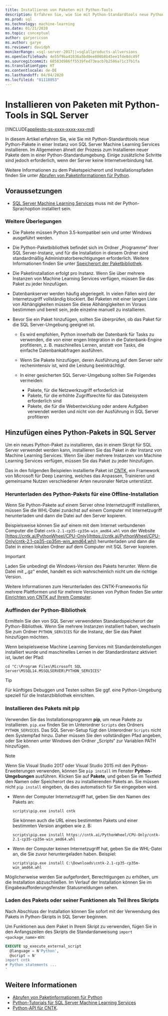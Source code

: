 ```yaml
---
title: Installieren von Paketen mit Python-Tools
description: Erfahren Sie, wie Sie mit Python-Standardtools neue Python-Pakete in einer Instanz von SQL Server Machine Learning Services installieren.
ms.prod: sql
ms.technology: machine-learning
ms.date: 01/21/2020
ms.topic: conceptual
author: garyericson
ms.author: garye
ms.reviewer: davidph
monikerRange: =sql-server-2017||=sqlallproducts-allversions
ms.openlocfilehash: 4e55f9ba41036a5bd0ee806b8b45ee1fde8dc49f
ms.sourcegitcommit: 68583d986ff5539fed73eacb7b2586a71c37b1fa
ms.translationtype: HT
ms.contentlocale: de-DE
ms.lasthandoff: 04/04/2020
ms.locfileid: "81118053"
---
```

# <a name="install-packages-with-python-tools-on-sql-server"></a>Installieren von Paketen mit Python-Tools in SQL Server
[!INCLUDE[appliesto-ss-xxxx-xxxx-xxx-md](../../includes/appliesto-ss-xxxx-xxxx-xxx-md.md)]

In diesem Artikel erfahren Sie, wie Sie mit Python-Standardtools neue Python-Pakete in einer Instanz von SQL Server Machine Learning Services installieren. Im Allgemeinen ähnelt der Prozess zum Installieren neuer Pakete dem in einer Python-Standardumgebung. Einige zusätzliche Schritte sind jedoch erforderlich, wenn der Server keine Internetverbindung hat.

Weitere Informationen zu dem Paketspeicherort und Installationspfaden finden Sie unter [Abrufen von Paketinformationen für Python](python-package-information.md).

## <a name="prerequisites"></a>Voraussetzungen

+ [SQL Server Machine Learning Services](../install/sql-machine-learning-services-windows-install.md) muss mit der Python-Sprachoption installiert sein.

### <a name="other-considerations"></a>Weitere Überlegungen

+ Die Pakete müssen Python 3.5-kompatibel sein und unter Windows ausgeführt werden.

+ Die Python-Paketbibliothek befindet sich im Ordner „Programme“ Ihrer SQL Server-Instanz, und für die Installation in diesem Ordner sind standardmäßig Administratorberechtigungen erforderlich. Weitere Informationen finden Sie unter [Speicherort der Paketbibliothek](../package-management/python-package-information.md#default-python-library-location).

+ Die Paketinstallation erfolgt pro Instanz. Wenn Sie über mehrere Instanzen von Machine Learning Services verfügen, müssen Sie das Paket zu jeder hinzufügen.

+ Datenbankserver werden häufig abgeriegelt. In vielen Fällen wird der Internetzugriff vollständig blockiert. Bei Paketen mit einer langen Liste von Abhängigkeiten müssen Sie diese Abhängigkeiten im Voraus bestimmen und bereit sein, jede einzelne manuell zu installieren.

+ Bevor Sie ein Paket hinzufügen, sollten Sie überprüfen, ob das Paket für die SQL Server-Umgebung geeignet ist.

  + Es wird empfohlen, Python innerhalb der Datenbank für Tasks zu verwenden, die von einer engen Integration in die Datenbank-Engine profitieren, z. B. maschinelles Lernen, anstatt von Tasks, die einfache Datenbankabfragen ausführen.

  + Wenn Sie Pakete hinzufügen, deren Ausführung auf dem Server sehr rechenintensiv ist, wird die Leistung beeinträchtigt.

  + In einer gesicherten SQL Server-Umgebung sollten Sie Folgendes vermeiden:
    + Pakete, für die Netzwerkzugriff erforderlich ist
    + Pakete, für die erhöhte Zugriffsrechte für das Dateisystem erforderlich sind
    + Pakete, die für die Webentwicklung oder andere Aufgaben verwendet werden und nicht von der Ausführung in SQL Server profitieren

## <a name="add-a-python-package-on-sql-server"></a>Hinzufügen eines Python-Pakets in SQL Server

Um ein neues Python-Paket zu installieren, das in einem Skript für SQL Server verwendet werden kann, installieren Sie das Paket in der Instanz von Machine Learning Services. Wenn Sie über mehrere Instanzen von Machine Learning Services verfügen, müssen Sie das Paket zu jeder hinzufügen.

Das in den folgenden Beispielen installierte Paket ist [CNTK](https://docs.microsoft.com/cognitive-toolkit/), ein Framework von Microsoft für Deep Learning, welches das Anpassen, Trainieren und gemeinsame Nutzen verschiedener Arten neuronaler Netze unterstützt.

### <a name="for-offline-install-download-the-python-package"></a>Herunterladen des Python-Pakets für eine Offline-Installation

Wenn Sie Python-Pakete auf einem Server ohne Internetzugriff installieren, müssen Sie die WHL-Datei zunächst auf einem Computer mit Internetzugriff herunterladen und dann die Datei auf den Server kopieren.

Beispielsweise können Sie auf einem mit dem Internet verbundenen Computer die Datei `cntk-2.1-cp35-cp35m-win_amd64.whl` von der Website [https://cntk.ai/PythonWheel/CPU-Only](https://cntk.ai/PythonWheel/CPU-Only/cntk-2.1-cp35-cp35m-win_amd64.whl) herunterladen und dann die Datei in einen lokalen Ordner auf dem Computer mit SQL Server kopieren.

> [!IMPORTANT]
> Laden Sie unbedingt die Windows-Version des Pakets herunter. Wenn die Datei mit „.gz“ endet, handelt es sich wahrscheinlich nicht um die richtige Version.

Weitere Informationen zum Herunterladen des CNTK-Frameworks für mehrere Plattformen und für mehrere Versionen von Python finden Sie unter [Einrichten von CNTK auf Ihrem Computer](https://docs.microsoft.com/cognitive-toolkit/Setup-CNTK-on-your-machine).

### <a name="locate-the-python-library"></a>Auffinden der Python-Bibliothek

Ermitteln Sie den von SQL Server verwendeten Standardspeicherort der Python-Bibliothek. Wenn Sie mehrere Instanzen installiert haben, wechseln Sie zum Ordner `PYTHON_SERVICES` für die Instanz, der Sie das Paket hinzufügen möchten.

Wenn beispielsweise Machine Learning Services mit Standardeinstellungen installiert wurde und maschinelles Lernen in der Standardinstanz aktiviert ist, lautet der Pfad:

```console
cd "C:\Program Files\Microsoft SQL Server\MSSQL14.MSSQLSERVER\PYTHON_SERVICES"
```

> [!TIP]
> Für künftiges Debuggen und Testen sollten Sie ggf. eine Python-Umgebung speziell für die Instanzbibliothek einrichten.

### <a name="install-the-package-using-pip"></a>Installieren des Pakets mit pip

Verwenden Sie das Installationsprogramm **pip**, um neue Pakete zu installieren. `pip.exe` finden Sie im Unterordner `Scripts` des Ordners `PYTHON_SERVICES`. Das SQL Server-Setup fügt den Unterordner `Scripts` nicht dem Systempfad hinzu. Daher müssen Sie den vollständigen Pfad angeben, oder Sie können unter Windows den Ordner „Scripts“ zur Variablen PATH hinzufügen.

> [!NOTE]
> Wenn Sie Visual Studio 2017 oder Visual Studio 2015 mit den Python-Erweiterungen verwenden, können Sie `pip install` im Fenster **Python-Umgebungen** ausführen. Klicken Sie auf **Pakete**, und geben Sie im Textfeld den Namen oder Speicherort des zu installierenden Pakets an. Sie müssen nicht `pip install` eingeben, da dies automatisch für Sie eingegeben wird.

+ Wenn der Computer Internetzugriff hat, geben Sie den Namen des Pakets an:

  ```console
  scripts\pip.exe install cntk
  ```
  Sie können auch die URL eines bestimmten Pakets und einer bestimmten Version angeben wie z. B:

  ```console
  scripts\pip.exe install https://cntk.ai/PythonWheel/CPU-Only/cntk-2.1-cp35-cp35m-win_amd64.whl
  ```

+ Wenn der Computer keinen Internetzugriff hat, geben Sie die WHL-Datei an, die Sie zuvor heruntergeladen haben. Beispiel:

  ```console
  scripts\pip.exe install C:\Downloads\cntk-2.1-cp35-cp35m-win_amd64.whl
  ```

Möglicherweise werden Sie aufgefordert, Berechtigungen zu erhöhen, um die Installation abzuschließen.
Im Verlauf der Installation können Sie im Eingabeaufforderungsfenster Statusmeldungen sehen.

### <a name="load-the-package-or-its-functions-as-part-of-your-script"></a>Laden des Pakets oder seiner Funktionen als Teil Ihres Skripts

Nach Abschluss der Installation können Sie sofort mit der Verwendung des Pakets in Python-Skripts in SQL Server beginnen.

Um Funktionen aus dem Paket in Ihrem Skript zu verwenden, fügen Sie in den Anfangszeilen des Skripts die Standardanweisung `import <package_name>` ein:

```sql
EXECUTE sp_execute_external_script 
  @language = N'Python', 
  @script = N'
import cntk
# Python statements ...
'
```

## <a name="see-also"></a>Weitere Informationen

+ [Abrufen von Paketinformationen für Python](python-package-information.md)
+ [Python-Tutorials für SQL Server Machine Learning Services](../tutorials/sql-server-python-tutorials.md)
+ [Python-API für CNTK](https://cntk.ai/pythondocs/tutorials.html).
